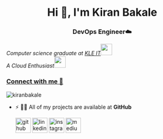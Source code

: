 <h1 align="center">Hi 👋, I'm Kiran Bakale</h1>
<h3 align="center">DevOps Engineer☁️</h3>
<p><em>Computer science graduate at <a href="https://kleit.ac.in/">KLE IT</a><img src="https://media.giphy.com/media/fYSnHlufseco8Fh93Z/giphy.gif" width="30"></br>A Cloud Enthusiast</a><img src="https://media.giphy.com/media/WUlplcMpOCEmTGBtBW/giphy.gif" width="30"> 
</em></p>

### [Connect with me 💬](https://bio.link/kiranbakale) 

<!-- -
[![Linkedin: kiran bakale](https://img.shields.io/badge/-kiranbakale-blue?style=flat-square&logo=Linkedin&logoColor=white&link=https://www.linkedin.com/in/kiran-bakale-a82711178/)](https://linkedin.com/in/kiran-bakale-a82711178)
[![GitHub: kiran bakale](https://img.shields.io/github/followers/kiranbakale?label=follow&style=social)](https://github.com/kiranbakale)
[![Gmail: kiran bakale](https://img.shields.io/badge/Gmail-D14836?style=for-the-badge&logo=gmail&logoColor=white)](https://mail.google.com/mail/u/0/?pli=1#inbox)
-->

<p align="left"> <img src="https://komarev.com/ghpvc/?username=kiranbakale&label=Profile%20views&color=129e00&style=plastic" alt="kiranbakale" /> </p>
<!-- <img align="right" alt="Coding" width="400" src="https://cdn.dribbble.com/users/2646423/screenshots/5507196/computer.gif"> -->

<!-- - 👨‍💻 You can also check out my portfolio at [https://kiranbakale.github.io/Portfolio/](https://kiranbakale.github.io/Portfolio/) -->

<!-- -- 🔭 I’m currently working on C,CPP,Python -->

- ⚡ 👨‍💻 All of my projects are available at **GitHub**

  [<img src='https://cdn.jsdelivr.net/npm/simple-icons@3.0.1/icons/github.svg' alt='github' height='40'>](https://github.com/kiranbakale/)  [<img src='https://cdn.jsdelivr.net/npm/simple-icons@3.0.1/icons/linkedin.svg' alt='linkedin' height='40'>](https://www.linkedin.com/in/kiran-bakale%E2%99%BE%EF%B8%8F-a82711178/)  [<img src='https://cdn.jsdelivr.net/npm/simple-icons@3.0.1/icons/instagram.svg' alt='instagram' height='40'>](https://www.instagram.com/kiranbakale_/) [<img src='https://cdn.jsdelivr.net/npm/simple-icons@3.0.1/icons/medium.svg' alt='medium' height='40'>](https://medium.com/@kiranbakale9)  
